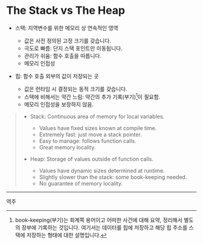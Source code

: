 # The Stack vs The Heap

* 스택: 지역변수를 위한 메모리 상 연속적인 영역
  * 값은 사전 정의된 고정 크기를 갖습니다. 
  * 극도로 빠름: 단지 스택 포인트만 이동됩니다. 
  * 관리가 쉬움: 함수 호출을 따릅니다.
  * 메모리 인접성

* 힙: 함수 호출 외부의 값이 저장되는 곳
  * 값은 런타임 시 결정되는 동적 크기를 갖습니다. 
  * 스택에 비해서는 약간 느림: 약간의 추가 기록(부기)[^역주1]이 필요함.
  * 메모리 인접성을 보장하지 않음.

> * Stack: Continuous area of memory for local variables.
>   * Values have fixed sizes known at compile time.
>   * Extremely fast: just move a stack pointer.
>   * Easy to manage: follows function calls.
>   * Great memory locality.
> 
> * Heap: Storage of values outside of function calls.
>   * Values have dynamic sizes determined at runtime.
>   * Slightly slower than the stack: some book-keeping needed.
>   * No guarantee of memory locality.

---
역주

[^역주1]: book-keeping(부기)는 회계쪽 용어이고 어떠한 사건에 대해 요약, 정리해서 별도의 장부에 기록하는 것입니다. 
여기서는 데이터를 힙에 저장하고 해당 힙 주소를 스택에 저장하는 형태에 대한 설명입니다.